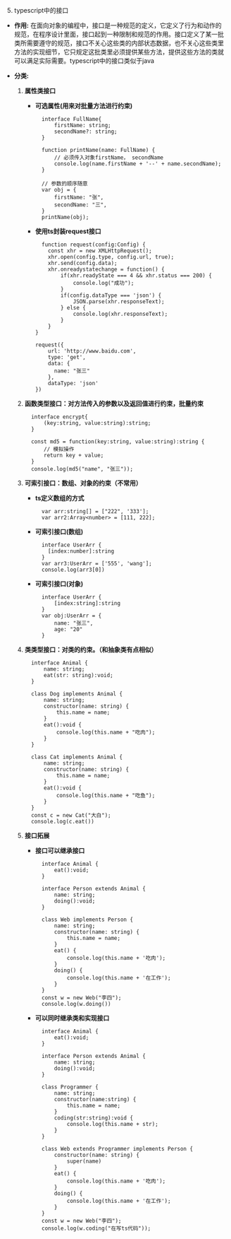 5. typescript中的接口
  * **作用:** 在面向对象的编程中，接口是一种规范的定义，它定义了行为和动作的规范，在程序设计里面，接口起到一种限制和规范的作用。接口定义了某一批类所需要遵守的规范，接口不关心这些类的内部状态数据，也不关心这些类里方法的实现细节，它只规定这批类里必须提供某些方法，提供这些方法的类就可以满足实际需要。typescript中的接口类似于java

  * **分类:**
    1. **属性类接口**
        * **可选属性(用来对批量方法进行约束)**
           ```
             interface FullName{
                 firstName: string;
                 secondName?: string;
             }

             function printName(name: FullName) {
                 // 必须传入对象firstName， secondName
                 console.log(name.firstName + '--' + name.secondName);
             }

             // 参数的顺序随意
             var obj = { 
                 firstName: "张",
                 secondName: "三",
             }
             printName(obj); 
           ```

        * **使用ts封装request接口**
          ```
            function request(config:Config) {
              const xhr = new XMLHttpRequest();
              xhr.open(config.type, config.url, true);
              xhr.send(config.data);
              xhr.onreadystatechange = function() {
                  if(xhr.readyState === 4 && xhr.status === 200) {
                      console.log("成功");
                  }
                  if(config.dataType === 'json') {
                      JSON.parse(xhr.responseText);
                  } else {
                      console.log(xhr.responseText);
                  }
              }
          }

          request({
              url: 'http://www.baidu.com',
              type: 'get',
              data: {
                name: "张三" 
              },
              dataType: 'json'
          })
          ```

    2. **函数类型接口：对方法传入的参数以及返回值进行约束，批量约束**
        ```
          interface encrypt{
              (key:string, value:string):string;
          }

          const md5 = function(key:string, value:string):string {
              // 模拟操作
              return key + value;
          }
          console.log(md5("name", "张三"));
        ```

    3. **可索引接口：数组、对象的约束（不常用）**
        * **ts定义数组的方式**
          ```
            var arr:string[] = ["222", '333'];
            var arr2:Array<number> = [111, 222];
          ```

        * **可索引接口(数组)**
          ```
            interface UserArr {
              [index:number]:string
            }
            var arr3:UserArr = ['555', 'wang'];
            console.log(arr3[0]) 
          ```

        * **可索引接口(对象)**
          ```
            interface UserArr {
                [index:string]:string
            }
            var obj:UserArr = {
                name: "张三",
                age: "20"
            }
          ```

    4. **类类型接口：对类的约束。（和抽象类有点相似）**
        ```
          interface Animal {
              name: string;
              eat(str: string):void;
          }

          class Dog implements Animal {
              name: string;
              constructor(name: string) {
                  this.name = name;
              }
              eat():void {
                  console.log(this.name + "吃肉");
              }
          }

          class Cat implements Animal {
              name: string;
              constructor(name: string) {
                  this.name = name;
              }
              eat():void {
                  console.log(this.name + "吃鱼");
              }
          }
          const c = new Cat("大白");
          console.log(c.eat()) 
        ```

    5. **接口拓展**
        * **接口可以继承接口**
          ```
            interface Animal {
                eat():void;
            }

            interface Person extends Animal {
                name: string;
                doing():void;
            }

            class Web implements Person {
                name: string;
                constructor(name: string) {
                    this.name = name;
                }
                eat() {
                    console.log(this.name + '吃肉');
                }
                doing() {
                    console.log(this.name + '在工作');
                }
            }
            const w = new Web("李四");
            console.log(w.doing())
          ```

        * **可以同时继承类和实现接口**
          ```
            interface Animal {
                eat():void;
            }

            interface Person extends Animal {
                name: string;
                doing():void;
            }

            class Programmer {
                name: string;
                constructor(name:string) {
                    this.name = name;
                }
                coding(str:string):void {
                    console.log(this.name + str);
                }
            }

            class Web extends Programmer implements Person {
                constructor(name: string) {
                    super(name)
                }
                eat() {
                    console.log(this.name + '吃肉');
                }
                doing() {
                    console.log(this.name + '在工作');
                }
            }
            const w = new Web("李四");
            console.log(w.coding("在写ts代码"));
          ```